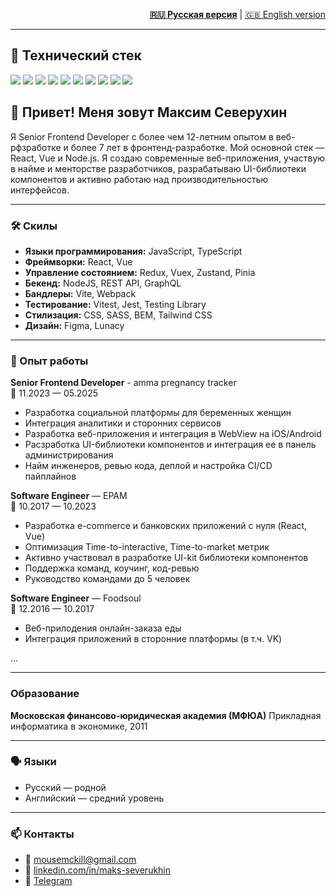 <p style="text-align: right;">
  <a href="README_RU.md" style="font-weight: bold;">🇷🇺 Русская версия</a> |
  <a href="README.md" >🇬🇧 English version</a>
</p>

---

## 🧰 Технический стек

<p align="left">
  <img src="https://img.shields.io/badge/-JavaScript-F7DF1E?logo=javascript&logoColor=000&style=for-the-badge" />
  <img src="https://img.shields.io/badge/-TypeScript-3178C6?logo=typescript&logoColor=white&style=for-the-badge" />
  <img src="https://img.shields.io/badge/-React-61DAFB?logo=react&logoColor=black&style=for-the-badge" />
  <img src="https://img.shields.io/badge/-Vue-4FC08D?logo=vue.js&logoColor=white&style=for-the-badge" />
  <img src="https://img.shields.io/badge/-Node.js-339933?logo=nodedotjs&logoColor=white&style=for-the-badge" />
  <img src="https://img.shields.io/badge/-Tailwind-38B2AC?logo=tailwind-css&logoColor=white&style=for-the-badge" />
  <img src="https://img.shields.io/badge/-GraphQL-E10098?logo=graphql&logoColor=white&style=for-the-badge" />
  <img src="https://img.shields.io/badge/-Jest-C21325?logo=jest&logoColor=white&style=for-the-badge" />
  <img src="https://img.shields.io/badge/-Vitest-6E9F18?logo=vitest&logoColor=white&style=for-the-badge" />
  <img src="https://img.shields.io/badge/-Figma-F24E1E?logo=figma&logoColor=white&style=for-the-badge" />
</p>

## 👋 Привет! Меня зовут Максим Северухин

Я Senior Frontend Developer с более чем 12-летним опытом в веб-рфзработке и более 7 лет в фронтенд-разработке. Мой основной стек — React, Vue и Node.js. Я создаю современные веб-приложения, участвую в найме и менторстве разработчиков, разрабатываю UI-библиотеки компонентов и активно работаю над производительностью интерфейсов.


---

### 🛠️ Скилы

- **Языки программирования:** JavaScript, TypeScript
- **Фреймворки:** React, Vue
- **Управление состоянием:** Redux, Vuex, Zustand, Pinia
- **Бекенд:** NodeJS, REST API, GraphQL
- **Бандлеры:** Vite, Webpack
- **Тестирование:** Vitest, Jest, Testing Library
- **Стилизация:** CSS, SASS, BEM, Tailwind CSS
- **Дизайн:** Figma, Lunacy

---

### 💼 Опыт работы

**Senior Frontend Developer** - amma pregnancy tracker \
📅 11.2023 — 05.2025
- Разработка социальной платформы для беременных женщин  
- Интеграция аналитики и сторонних сервисов  
- Разработка веб-приложения и интеграция в WebView на iOS/Android  
- Расзработка UI-библиотеки компонентов и интеграция ее в панель администрирования
- Найм инженеров, ревью кода, деплой и настройка CI/CD пайплайнов

**Software Engineer** — EPAM  
📅 10.2017 — 10.2023  
- Разработка e-commerce и банковских приложений с нуля (React, Vue)  
- Оптимизация Time-to-interactive, Time-to-market метрик
- Активно участвовал в разработке UI-kit библиотеки компонентов
- Поддержка команд, коучинг, код-ревью  
- Руководство командами до 5 человек

**Software Engineer** — Foodsoul  
📅 12.2016 — 10.2017  
- Веб-прилодения онлайн-заказа еды
- Интеграция приложений в сторонние платформы (в т.ч. VK)

...

---

### Образование

**Московская финансово-юридическая академия (МФЮА)**
Прикладная информатика в экономике, 2011

---

### 🗣️ Языки

- Русский — родной  
- Английский — средний уровень

---

### 📫 Контакты

- 📧 [mousemckill@gmail.com](mailto:mousemckill@gmail.com)
- 🔗 [linkedin.com/in/maks-severukhin](https://www.linkedin.com/in/maks-severukhin)
- 💬 [Telegram](https://t.me/mousemckill)

<!--
**mousemckill/mousemckill** is a ✨ _special_ ✨ repository because its `README.md` (this file) appears on your GitHub profile.

Here are some ideas to get you started:

- 🔭 I’m currently working on ...
- 🌱 I’m currently learning ...
- 👯 I’m looking to collaborate on ...
- 🤔 I’m looking for help with ...
- 💬 Ask me about ...
- 📫 How to reach me: ...
- 😄 Pronouns: ...
- ⚡ Fun fact: ...
-->
